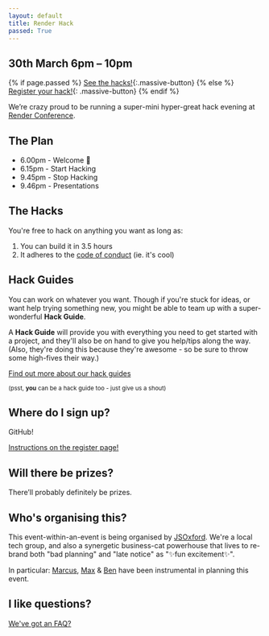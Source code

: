 ```yaml
---
layout: default
title: Render Hack
passed: True
---
```


## 30th March 6pm – 10pm

{% if page.passed %}
  [See the hacks!](hacks){:.massive-button}
{% else %}
  [Register your hack!](register){: .massive-button}
{% endif %}

We’re crazy proud to be running a super-mini hyper-great hack evening at [Render Conference](http://render-conf.com/).

## The Plan

* 6.00pm - Welcome 👋
* 6.15pm - Start Hacking
* 9.45pm - Stop Hacking
* 9.46pm - Presentations

## The Hacks

You're free to hack on anything you want as long as:

1. You can build it in 3.5 hours
2. It adheres to the [code of conduct](http://2017.render-conf.com/code-of-conduct) (ie. it's cool)

## Hack Guides

You can work on whatever you want. Though if you're stuck for ideas, or want help trying something new, you might be able to team up with a super-wonderful **Hack Guide**.

A **Hack Guide** will provide you with everything you need to get started with a project, and they'll also be on hand to give you help/tips along the way.  (Also, they're doing this because they're awesome - so be sure to throw some high-fives their way.)

[Find out more about our hack guides](guides)

<small>(psst, **you** can be a hack guide too - just give us a shout)</small>

## Where do I sign up?

GitHub!

[Instructions on the register page!](register)

## Will there be prizes?

There’ll probably definitely be prizes.


## Who's organising this?

This event-within-an-event is being organised by [JSOxford](http://jsoxford.com). We're a local tech group, and also a synergetic business-cat powerhouse that lives to re-brand both "bad planning" and "late notice" as "✨fun excitement✨".

In particular: [Marcus](https://twitter.com/Marcus_Noble_), [Max](https://twitter.com/omgmog) & [Ben](https://twitter.com/benjaminbenben) have been instrumental in planning this event.


## I like questions?

[We've got an FAQ?](faq)
